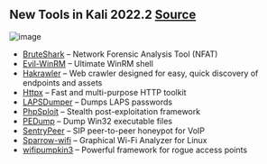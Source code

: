 ## New Tools in Kali 2022.2 [Source](https://cybersecuritynews.com/kali-linux-2022-2/)

![image](https://user-images.githubusercontent.com/51442719/169083269-ee0f815b-26ee-49c7-b492-7bb74c2f3a68.png)

- [BruteShark]() – Network Forensic Analysis Tool (NFAT)
- [Evil-WinRM]() – Ultimate WinRM shell
- [Hakrawler]() – Web crawler designed for easy, quick discovery of endpoints and assets
- [Httpx]() – Fast and multi-purpose HTTP toolkit
- [LAPSDumper]() – Dumps LAPS passwords
- [PhpSploit]() – Stealth post-exploitation framework
- [PEDump]() – Dump Win32 executable files
- [SentryPeer]() – SIP peer-to-peer honeypot for VoIP
- [Sparrow-wifi]() – Graphical Wi-Fi Analyzer for Linux
- [wifipumpkin3]() – Powerful framework for rogue access points
